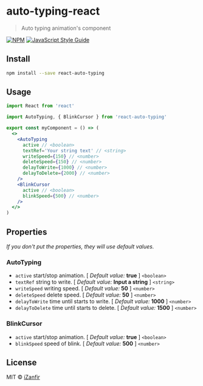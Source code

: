 # auto-typing-react

> Auto typing animation's component

[![NPM](https://img.shields.io/npm/v/react-auto-typing.svg)](https://www.npmjs.com/package/auto-typing-react) [![JavaScript Style Guide](https://img.shields.io/badge/code_style-standard-brightgreen.svg)](https://standardjs.com)

## Install

```bash
npm install --save react-auto-typing
```

## Usage

```jsx
import React from 'react'

import AutoTyping, { BlinkCursor } from 'react-auto-typing'

export const myComponent = () => (
  <>
    <AutoTyping
      active // <boolean>
      textRef='Your string text' // <string>
      writeSpeed={150} // <number>
      deleteSpeed={150} // <number>
      delayToWrite={1000} // <number>
      delayToDelete={2000} // <number>
    />
    <BlinkCursor
      active // <boolean>
      blinkSpeed={500} // <number>
    />
  </>
)
```

## Properties

_If you don't put the properties, they will use default values._

### AutoTyping

- `active` start/stop animation. [ _Default value:_ **true** ] `<boolean>`
- `textRef` string to write. [ _Default value:_ **Input a string** ] `<string>`
- `writeSpeed` writing speed. [ _Default value:_ **50** ] `<number>`
- `deleteSpeed` delete speed. [ _Default value:_ **50** ] `<number>`
- `delayToWrite` time until starts to write. [ _Default value:_ **1000** ] `<number>`
- `delayToDelete` time until starts to delete. [ _Default value:_ **1500** ] `<number>`

### BlinkCursor

- `active` start/stop animation. [ _Default value:_ **true** ] `<boolean>`
- `blinkSpeed` speed of blink. [ _Default value:_ **500** ] `<number>`

## License

MIT © [iZanfir](https://github.com/iZanfir)
